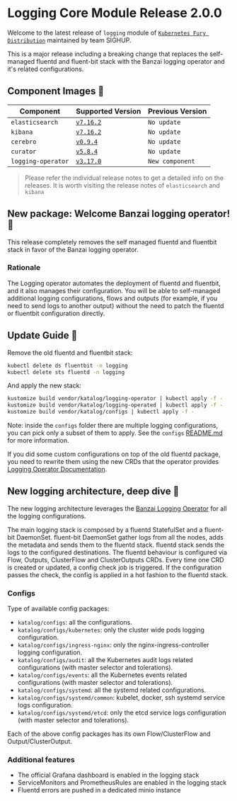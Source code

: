 # Logging Core Module Release 2.0.0

Welcome to the latest release of `logging` module of [`Kubernetes Fury
Distribution`](https://github.com/sighupio/fury-distribution) maintained by team
SIGHUP.

This is a major release including a breaking change that replaces the self-managed fluentd and fluent-bit stack with the Banzai logging operator and
it's related configurations.

## Component Images 🚢

| Component       | Supported Version                                                                                      | Previous Version |
|---------------------|--------------------------------------------------------------------------------------------------------|------------------|
| `elasticsearch`     | [`v7.16.2`](https://www.elastic.co/guide/en/elasticsearch/reference/current/release-notes-7.16.3.html) | `No update`      |
| `kibana`            | [`v7.16.2`](https://www.elastic.co/guide/en/kibana/current/release-notes-7.16.2.html)                  | `No update`      |
| `cerebro`           | [`v0.9.4`](https://github.com/lmenezes/cerebro/releases/tag/v0.9.4)                                    | `No update`      |
| `curator`           | [`v5.8.4`](https://github.com/elastic/curator/releases/tag/v5.8.4)                                     | `No update`      |
| `logging-operator`  | [`v3.17.0`](https://github.com/banzaicloud/logging-operator/releases/tag/3.17.0)                       | `New component`  |

> Please refer the individual release notes to get a detailed info on the
> releases. It is worth visiting the release notes of `elasticsearch` and `kibana`

## New package: Welcome Banzai logging operator! 📕

This release completely removes the self managed fluentd and fluentbit stack in favor of the Banzai logging operator.

### Rationale

The Logging operator automates the deployment of fluentd and fluentbit, and it also manages their configuration.
You will be able to self-managed additional logging configurations, flows and outputs (for example, if you need to send
logs to another output)
without the need to patch the fluentd or fluentbit configuration directly.

## Update Guide 🦮

Remove the old fluentd and fluentbit stack:

```bash
kubectl delete ds fluentbit -n logging
kubectl delete sts fluentd -n logging
```

And apply the new stack:

```bash
kustomize build vendor/katalog/logging-operator | kubectl apply -f -
kustomize build vendor/katalog/logging-operated | kubectl apply -f -
kustomize build vendor/katalog/configs | kubectl apply -f -
```

Note: inside the `configs` folder there are multiple logging configurations, you can pick only a subset of them to
apply. See the `configs` [README.md](../../katalog/configs/README.md) for more information.

If you did some custom configurations on top of the old fluentd package, you need to rewrite them using the new CRDs that
the operator provides [Logging Operator Documentation][logging-operator-docs].

## New logging architecture, deep dive 🔬

The new logging architecture leverages the [Banzai Logging Operator](https://github.com/banzaicloud/logging-operator)
for all the logging configurations.

The main logging stack is composed by a fluentd StatefulSet and a fluent-bit DaemonSet.
fluent-bit DaemonSet gather logs from all the nodes, adds the metadata and sends them to the fluentd stack.
fluentd stack sends the logs to the configured destinations. The fluentd behaviour is configured via Flow, Outputs,
ClusterFlow and ClusterOutputs CRDs.
Every time one CRD is created or updated, a config check job is triggered.
If the configuration passes the check, the config is applied in a hot fashion to the fluentd stack.

### Configs

Type of available config packages:

- `katalog/configs`: all the configurations.
- `katalog/configs/kubernetes`: only the cluster wide pods logging configuration.
- `katalog/configs/ingress-nginx`: only the nginx-ingress-controller logging configuration.
- `katalog/configs/audit`: all the Kubernetes audit logs related configurations (with master selector and tolerations).
- `katalog/configs/events`: all the Kubernetes events related configurations (with master selector and tolerations).
- `katalog/configs/systemd`: all the systemd related configurations.
- `katalog/configs/systemd/common`: kubelet, docker, ssh systemd service logs configuration.
- `katalog/configs/systemd/etcd`: only the etcd service logs configuration (with master selector and tolerations).

Each of the above config packages has its own Flow/ClusterFlow and Output/ClusterOutput.

### Additional features

- The official Grafana dashboard is enabled in the logging stack
- ServiceMonitors and PrometheusRules are enabled in the logging stack
- Fluentd errors are pushed in a dedicated minio instance

<!-- Links -->

[logging-operator-docs]: https://banzaicloud.com/docs/one-eye/logging-operator/






